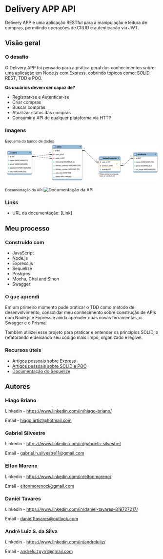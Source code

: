 # Delivery APP API
Delivery APP é uma aplicação RESTful para a manipulação e leitura de compras, permitindo operações de CRUD e autenticação via JWT.



## Visão geral

### O desafio

O Delivery APP foi pensado para a prática geral dos conhecimentos sobre uma aplicação em Node.js com Express, cobrindo tópicos como: SOLID, REST, TDD e POO.

__Os usuários devem ser capaz de?__
- Registrar-se e Autenticar-se
- Criar compras
- Buscar compras
- Atualizar status das compras
- Consumir a API de qualquer plataforma via HTTP


### Imagens

<small>Esquema do banco de dados</small>
![Banco de dados](./images/bd.png)

<small>Documentação da API</small>
![Documentação da API](./images/Swagger.gif)

### Links

- URL da documentação: [Link]


## Meu processo

### Construído com

- JavaScript
- Node.js
- Express.js
- Sequelize
- Postgres
- Mocha, Chai and Sinon
- Swagger

### O que aprendi

Em um primeiro momento pude praticar o TDD como método de desenvolvimento, consolidar meu conhecimento sobre construção de APIs com Node.js e Express e ainda aprender duas novas ferramentas, o Swagger e o Prisma.

Também utilizei esse projeto para praticar e entender os princípios SOLID, o refatorando e deixando seu código mais limpo, organizado e legível.


### Recursos úteis

- [Artigos pessoais sobre Express](https://dev.to/gabrielhsilvestre/series/17270)
- [Artigos pessoais sobre SOLID e POO](https://dev.to/gabrielhsilvestre/series/18165)
- [Documentação do Sequelize](https://sequelize.org/)

## Autores

### Hiago Briano
Linkedin - https://www.linkedin.com/in/hiago-briano/

Email - hiago.artist@hotmail.com

### Gabriel Silvestre
Linkedin - https://www.linkedin.com/in/gabrielh-silvestre/

Email - gabriel.h.silvestre11@gmail.com

### Elton Moreno
Linkedin - https://www.linkedin.com/in/eltonmoreno/

Email - eltonmorenocl@gmail.com

### Daniel Tavares
Linkedin - https://www.linkedin.com/in/daniel-tavares-819727217/

Email - daniel1tavares@outlook.com

### André Luiz S. da Silva
Linkedin - https://www.linkedin.com/in/andreluiiz/

Email - andreluizgyn1@gmail.com

